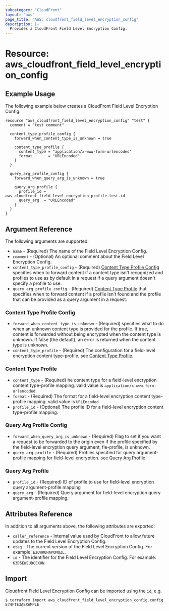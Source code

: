 ```yaml
---
subcategory: "CloudFront"
layout: "aws"
page_title: "AWS: cloudfront_field_level_encryption_config"
description: |-
  Provides a CloudFront Field Level Encryption Config.
---
```


# Resource: aws_cloudfront_field_level_encryption_config

## Example Usage

The following example below creates a CloudFront Field Level Encryption Config.

```hcl
resource "aws_cloudfront_field_level_encryption_config" "test" {
  comment = "test comment"

  content_type_profile_config {
    forward_when_content_type_is_unknown = true

    content_type_profile {
      content_type = "application/x-www-form-urlencoded"
      format       = "URLEncoded"
    }
  }

  query_arg_profile_config {
    forward_when_query_arg_is_unknown = true

    query_arg_profile {
      profile_id = aws_cloudfront_field_level_encryption_profile.test.id
      query_arg  = "URLEncoded"
    }
  }
}
```

## Argument Reference

The following arguments are supported:

* `name` - (Required) The name of the Field Level Encryption Config.
* `comment` - (Optional) An optional comment about the Field Level Encryption Config.
* `content_type_profile_config` - (Required) [Content Type Profile Config](#content-type-profile-config) specifies when to forward content if a content type isn't recognized and profiles to use as by default in a request if a query argument doesn't specify a profile to use.
* `query_arg_profile_config` - (Required) [Content Type Profile](#query-arg-profile-config) that specifies when to forward content if a profile isn't found and the profile that can be provided as a query argument in a request.


### Content Type Profile Config

* `forward_when_content_type_is_unknown` - (Required) specifies what to do when an unknown content type is provided for the profile. If true, content is forwarded without being encrypted when the content type is unknown. If false (the default), an error is returned when the content type is unknown.
* `content_type_profile` - (Required) The configuration for a field-level encryption content type-profile. see [Content Type Profile](#content-type-profile).

### Content Type Profile

* `content_type` - (Required) he content type for a field-level encryption content type-profile mapping. valid value is `application/x-www-form-urlencoded`.
* `format` - (Required) The format for a field-level encryption content type-profile mapping. valid value is `URLEncoded`.
* `profile_id` - (Optional) The profile ID for a field-level encryption content type-profile mapping.

### Query Arg Profile Config

* `forward_when_query_arg_is_unknown` - (Required) Flag to set if you want a request to be forwarded to the origin even if the profile specified by the field-level encryption query argument, fle-profile, is unknown.
* `query_arg_profile` - (Required) Profiles specified for query argument-profile mapping for field-level encryption. see [Query Arg Profile](#query-arg-profile).

### Query Arg Profile

* `profile_id` - (Required) ID of profile to use for field-level encryption query argument-profile mapping
* `query_arg` - (Required) Query argument for field-level encryption query argument-profile mapping.

## Attributes Reference

In addition to all arguments above, the following attributes are exported:

* `caller_reference` - Internal value used by CloudFront to allow future updates to the Field Level Encryption Config.
* `etag` - The current version of the Field Level Encryption Config. For example: `E2QWRUHAPOMQZL`.
* `id` - The identifier for the Field Level Encryption Config. For example: `K3D5EWEUDCCXON`.

## Import

Cloudfront Field Level Encryption Config can be imported using the `id`, e.g.

```
$ terraform import aws_cloudfront_field_level_encryption_config.config E74FTE3AEXAMPLE
```